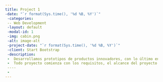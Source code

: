 ```yaml
---
title: Project 1
-date: "`r format(Sys.time(), '%d %B, %Y')`"
 -categories:
 -- Web Development
 -layout: default
 -modal-id: 1
 -img: cabin.png
 -alt: image-alt
 -project-date: "`r format(Sys.time(), '%d %B, %Y')`"
 -client: Start Bootstrap
 -description: 
 -  Desarrollamos prototipos de productos innovadores, con lo último en tecnología. Para que tu solo te encargues de venderlo.
 -	Todo proyecto comienza con los requisitos, el alcance del proyecto. Qué debe tener el producto final y qué no. Respecto a esos datos nosotros investigaremos, diseñaremos y produciremos el producto que usted desee.
 ----
 -
---
```


